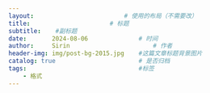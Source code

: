 ```yaml
---
layout:        				    # 使用的布局（不需要改）
title:       				# 标题 
subtitle:    #副标题
date:       2024-08-06 				# 时间
author:     Sirin 						# 作者
header-img: img/post-bg-2015.jpg 	#这篇文章标题背景图片
catalog: true 						# 是否归档
tags:								#标签
    - 格式
---
```


